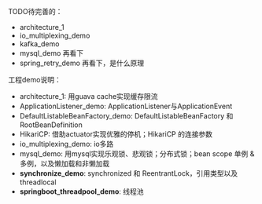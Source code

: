 

TODO待完善的：

- architecture_1
- io_multiplexing_demo
- kafka_demo
- mysql_demo 再看下
- spring_retry_demo 再看下，是什么原理







工程demo说明：

- architecture_1: 用guava cache实现缓存限流
- ApplicationListener_demo: ApplicationListener与ApplicationEvent
- DefaultListableBeanFactory_demo: DefaultListableBeanFactory 和 RootBeanDefinition
- HikariCP:  借助actuator实现优雅的停机；HikariCP 的连接参数
- io_multiplexing_demo: io多路
- mysql_demo: 用mysql实现乐观锁、悲观锁；分布式锁；bean scope 单例 & 多例，以及懒加载和非懒加载
- **synchronize_demo**: synchronized 和 ReentrantLock，引用类型以及threadlocal
- **springboot_threadpool_demo**: 线程池